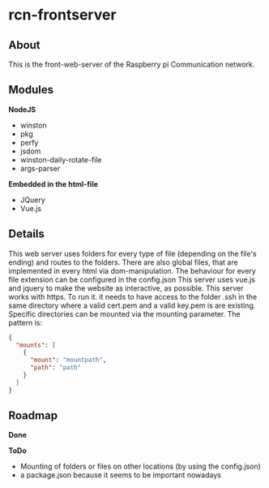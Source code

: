rcn-frontserver
====

About
----
This is the front-web-server of the Raspberry pi Communication network.

Modules
----
**NodeJS**
-   winston
-   pkg
-   perfy
-   jsdom
-   winston-daily-rotate-file
-   args-parser

**Embedded in the html-file**
-   JQuery
-   Vue.js

Details
----
This web server uses folders for every type of file (depending on the file's ending) and routes to the folders. There are also global files, that are implemented in every html via dom-manipulation. The behaviour for every file extension can be configured in the config.json This server uses vue.js and jquery to make the website as interactive, as possible. This server works with https. To run it. it needs to have access to the folder .ssh in the same directory where a valid cert.pem and a valid key.pem is are existing. Specific directories can be mounted via the mounting parameter. The pattern is:
``` json
{
  "mounts": [
    {
      "mount": "mountpath",
      "path": "path"
    }
  ]
}
```

Roadmap
----
**Done**

**ToDo**
-   Mounting of folders or files on other locations (by using the config.json)
-   a package.json because it seems to be important nowadays
